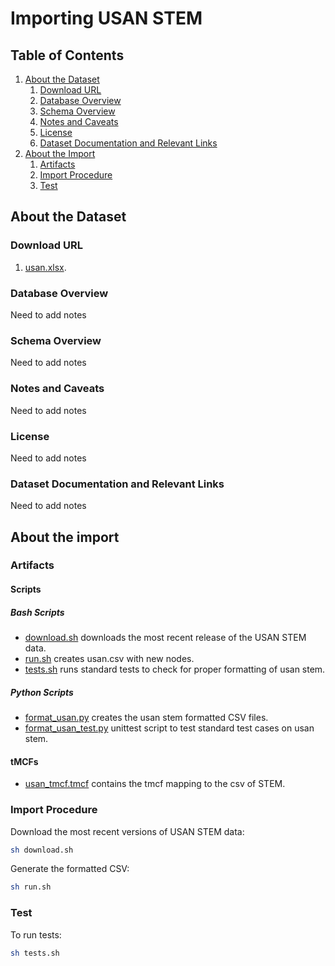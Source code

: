 # Importing USAN STEM

## Table of Contents

1. [About the Dataset](#about-the-dataset)
    1. [Download URL](#download-url)
    2. [Database Overview](#database-overview)
    3. [Schema Overview](#schema-overview)
    4. [Notes and Caveats](#notes-and-caveats)
    5. [License](#license)
    6. [Dataset Documentation and Relevant Links](#dataset-documentation-and-relevant-links)
2. [About the Import](#about-the-import)
    1. [Artifacts](#artifacts)
    2. [Import Procedure](#import-procedure)
    3. [Test](#test)


## About the Dataset

### Download URL

1. [usan.xlsx](https://www.ama-assn.org/system/files/stem-list-cumulative.xlsx). 

### Database Overview

Need to add notes

### Schema Overview

Need to add notes

### Notes and Caveats

Need to add notes

### License

Need to add notes

### Dataset Documentation and Relevant Links

Need to add notes

## About the import

### Artifacts

#### Scripts

##### Bash Scripts

- [download.sh](scripts/download.sh) downloads the most recent release of the USAN STEM data.
- [run.sh](scripts/run.sh) creates usan.csv with new nodes.
- [tests.sh](scripts/tests.sh) runs standard tests to check for proper formatting of usan stem.

##### Python Scripts

- [format_usan.py](scripts/format_usan.py) creates the usan stem formatted CSV files.
- [format_usan_test.py](scripts/format_usan_test.py) unittest script to test standard test cases on usan stem.

#### tMCFs

- [usan_tmcf.tmcf](tMCFs/usan_tmcf.tmcf) contains the tmcf mapping to the csv of STEM.



### Import Procedure

Download the most recent versions of USAN STEM data:

```bash
sh download.sh
```

Generate the formatted CSV:

```bash
sh run.sh
```


### Test 

To run tests:

```bash
sh tests.sh
```
